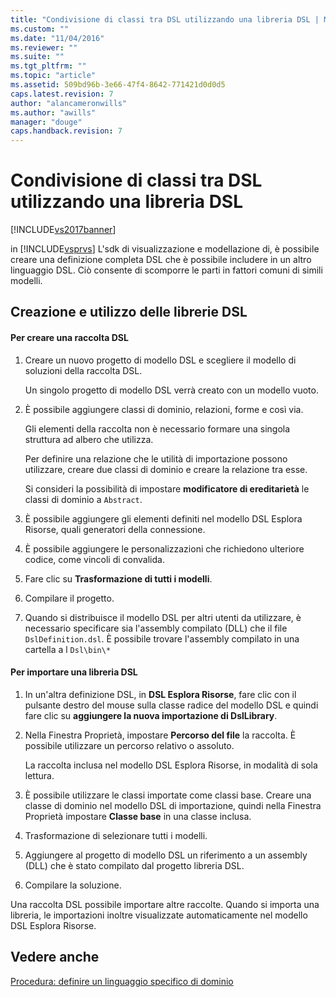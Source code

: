 ```yaml
---
title: "Condivisione di classi tra DSL utilizzando una libreria DSL | Microsoft Docs"
ms.custom: ""
ms.date: "11/04/2016"
ms.reviewer: ""
ms.suite: ""
ms.tgt_pltfrm: ""
ms.topic: "article"
ms.assetid: 509bd96b-3e66-47f4-8642-771421d0d0d5
caps.latest.revision: 7
author: "alancameronwills"
ms.author: "awills"
manager: "douge"
caps.handback.revision: 7
---
```

# Condivisione di classi tra DSL utilizzando una libreria DSL
[!INCLUDE[vs2017banner](../code-quality/includes/vs2017banner.md)]

in [!INCLUDE[vsprvs](../code-quality/includes/vsprvs_md.md)] L'sdk di visualizzazione e modellazione di, è possibile creare una definizione completa DSL che è possibile includere in un altro linguaggio DSL.  Ciò consente di scomporre le parti in fattori comuni di simili modelli.  
  
## Creazione e utilizzo delle librerie DSL  
  
#### Per creare una raccolta DSL  
  
1.  Creare un nuovo progetto di modello DSL e scegliere il modello di soluzioni della raccolta DSL.  
  
     Un singolo progetto di modello DSL verrà creato con un modello vuoto.  
  
2.  È possibile aggiungere classi di dominio, relazioni, forme e così via.  
  
     Gli elementi della raccolta non è necessario formare una singola struttura ad albero che utilizza.  
  
     Per definire una relazione che le utilità di importazione possono utilizzare, creare due classi di dominio e creare la relazione tra esse.  
  
     Si consideri la possibilità di impostare **modificatore di ereditarietà** le classi di dominio a  `Abstract`.  
  
3.  È possibile aggiungere gli elementi definiti nel modello DSL Esplora Risorse, quali generatori della connessione.  
  
4.  È possibile aggiungere le personalizzazioni che richiedono ulteriore codice, come vincoli di convalida.  
  
5.  Fare clic su **Trasformazione di tutti i modelli**.  
  
6.  Compilare il progetto.  
  
7.  Quando si distribuisce il modello DSL per altri utenti da utilizzare, è necessario specificare sia l'assembly compilato \(DLL\) che il file `DslDefinition.dsl`.  È possibile trovare l'assembly compilato in una cartella a l `Dsl\bin\*`  
  
#### Per importare una libreria DSL  
  
1.  In un'altra definizione DSL, in **DSL Esplora Risorse**, fare clic con il pulsante destro del mouse sulla classe radice del modello DSL e quindi fare clic su  **aggiungere la nuova importazione di DslLibrary**.  
  
2.  Nella Finestra Proprietà, impostare **Percorso del file** la raccolta.  È possibile utilizzare un percorso relativo o assoluto.  
  
     La raccolta inclusa nel modello DSL Esplora Risorse, in modalità di sola lettura.  
  
3.  È possibile utilizzare le classi importate come classi base.  Creare una classe di dominio nel modello DSL di importazione, quindi nella Finestra Proprietà impostare **Classe base** in una classe inclusa.  
  
4.  Trasformazione di selezionare tutti i modelli.  
  
5.  Aggiungere al progetto di modello DSL un riferimento a un assembly \(DLL\) che è stato compilato dal progetto libreria DSL.  
  
6.  Compilare la soluzione.  
  
 Una raccolta DSL possibile importare altre raccolte.  Quando si importa una libreria, le importazioni inoltre visualizzate automaticamente nel modello DSL Esplora Risorse.  
  
## Vedere anche  
 [Procedura: definire un linguaggio specifico di dominio](../modeling/how-to-define-a-domain-specific-language.md)